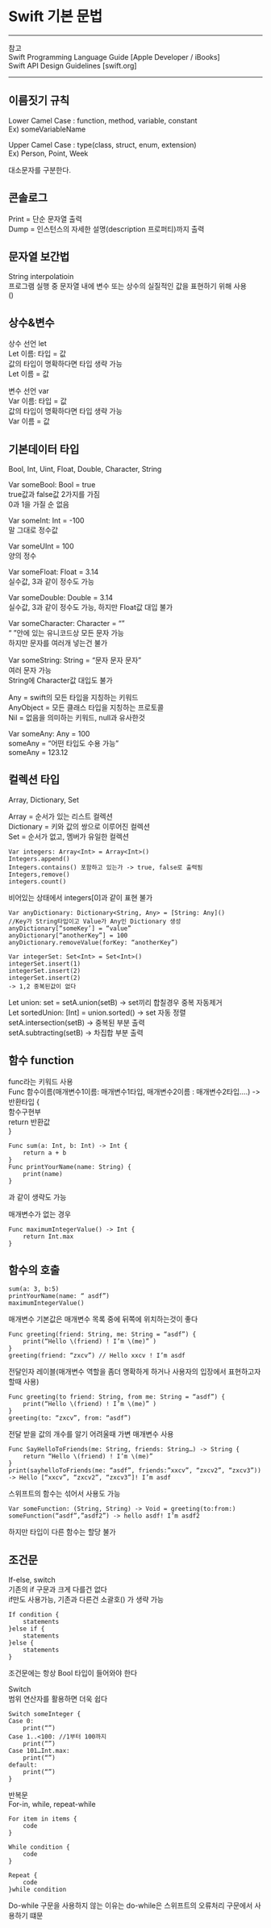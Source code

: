 # Swift 기본 문법
***
참고   
Swift Programming Language Guide [Apple Developer / iBooks]   
Swift API Design Guidelines [swift.org]   
***

## 이름짓기 규칙
Lower Camel Case : function, method, variable, constant   
Ex) someVariableName  
   
Upper Camel Case : type(class, struct, enum, extension)   
Ex) Person, Point, Week   
   
대소문자를 구분한다.   

## 콘솔로그   
Print = 단순 문자열 출력   
Dump =  인스턴스의 자세한 설명(description 프로퍼티)까지 출력   
   
## 문자열 보간법
String interpolatioin   
프로그램 실행 중 문자열 내에 변수 또는 상수의 실질적인 값을 표현하기 위해 사용   
\()   
   
## 상수&변수
상수 선언 let   
Let 이름: 타입 = 값   
값의 타입이 명확하다면 타입 생략 가능   
Let 이름 = 값   
   
변수 선언 var   
Var 이름: 타입 = 값   
값의 타입이 명확하다면 타입 생략 가능   
Var 이름 = 값   
   
## 기본데이터 타입
Bool, Int, Uint, Float, Double, Character, String   
   
Var someBool: Bool = true   
true값과 false값 2가지를 가짐   
0과 1을 가질 순 없음   
   
Var someInt: Int = -100   
말 그대로 정수값   
   
Var someUInt = 100   
양의 정수   
   
Var someFloat: Float = 3.14   
실수값, 3과 같이 정수도 가능   
   
Var someDouble: Double = 3.14   
실수값, 3과 같이 정수도 가능, 하지만 Float값 대입 불가   
   
Var someCharacter: Character = “”   
“  ”안에 있는 유니코드상 모든 문자 가능   
하지만 문자를 여러개 넣는건 불가   
   
Var someString: String = “문자 문자 문자”   
여러 문자 가능   
String에 Character값 대입도 불가   
   
Any = swift의 모든 타입을 지칭하는 키워드   
AnyObject = 모든 클래스 타입을 지칭하는 프로토콜   
Nil = 없음을 의미하는 키워드, null과 유사한것   
   
Var someAny: Any = 100   
someAny = “어떤 타입도 수용 가능”   
someAny = 123.12   
   
## 컬렉션 타입
Array, Dictionary, Set   
   
Array = 순서가 있는 리스트 컬렉션   
Dictionary = 키와 값의 쌍으로 이루어진 컬렉션   
Set = 순서가 없고, 멤버가 유일한 컬렉션   
   
```
Var integers: Array<Int> = Array<Int>()
Integers.append()
Integers.contains() 포함하고 있는가 -> true, false로 출력됨
Integers,remove()
integers.count()
```
비어있는 상태에서 integers[0]과 같이 표현 불가   

```
Var anyDictionary: Dictionary<String, Any> = [String: Any]()
//Key가 String타입이고 Value가 Any인 Dictionary 생성
anyDictionary[“someKey’] = “value”
anyDictionary[“anotherKey”] = 100
anyDictionary.removeValue(forKey: “anotherKey”)
```
```
Var integerSet: Set<Int> = Set<Int>()
integerSet.insert(1)
integerSet.insert(2)
integerSet.insert(2)
-> 1,2 중복된값이 없다
```

Let union: set<Int> = setA.union(setB) -> set끼리 합칠경우 중복 자동제거   
Let sortedUnion: [Int] = union.sorted() -> set 자동 정렬   
setA.intersection(setB) -> 중복된 부분 출력   
setA.subtracting(setB) -> 차집합 부분 출력   
   
## 함수 function   
func라는 키워드 사용   
Func 함수이름(매개변수1이름: 매개변수1타입, 매개변수2이름 : 매개변수2타입….) -> 반환타입 {   
	함수구현부   
	return 반환값   
}   

```
Func sum(a: Int, b: Int) -> Int {
	return a + b
}
Func printYourName(name: String) {
	print(name)
}
```

과 같이 생략도 가능   
 
매개변수가 없는 경우  
```
Func maximumIntegerValue() -> Int {
	return Int.max
}
```

## 함수의 호출
```
sum(a: 3, b:5)
printYourName(name: “ asdf”)
maximumIntegerValue() 
```

매개변수 기본값은 매개변수 목록 중에 뒤쪽에 위치하는것이 좋다   
```
Func greeting(friend: String, me: String = “asdf”) {
	print(“Hello \(friend) ! I’m \(me)” )
}
greeting(friend: “zxcv”) // Hello xxcv ! I’m asdf
```

전달인자 레이블(매개변수 역할을 좀더 명확하게 하거나 사용자의 입장에서 표현하고자 할때 사용)   
```
Func greeting(to friend: String, from me: String = “asdf”) {
	print(“Hello \(friend) ! I’m \(me)” )
}
greeting(to: “zxcv”, from: “asdf”)
```

전달 받을 값의 개수를 알기 어려울때 가변 매개변수 사용   
```
Func SayHelloToFriends(me: String, friends: String…) -> String {
	return “Hello \(friend) ! I’m \(me)” 
}
print(sayhelloToFriends(me: “asdf”, friends:”xxcv”, “zxcv2”, “zxcv3”))
-> Hello [“xxcv”, “zxcv2”, “zxcv3”]! I’m asdf
```

스위프트의 함수는 섞어서 사용도 가능   
```
Var someFunction: (String, String) -> Void = greeting(to:from:)
someFunction(“asdf”,”asdf2”) -> hello asdf! I’m asdf2
```

하지만 타입이 다른 함수는 할당 불가   


## 조건문
If-else, switch    
기존의 if 구문과 크게 다를건 없다   
if만도 사용가능, 기존과 다른건 소괄호() 가 생략 가능   
```
If condition {
	statements
}else if {
	statements
}else {
	statements
}
```
조건문에는 항상 Bool 타입이 들어와야 한다   

Switch   
범위 연산자를 활용하면 더욱 쉽다   
```
Switch someInteger {
Case 0:
	print(“”)
Case 1..<100: //1부터 100까지 
	print(“”)
Case 101…Int.max:
	print(“”)
default:
	print(“”)
}
```

반복문   
For-in, while, repeat-while   

```
For item in items {
	code
}

While condition {
	code
}

Repeat {
	code
}while condition
```

Do-while 구문을 사용하지 않는 이유는 do-while은 스위프트의 오류처리 구문에서 사용하기 떄문   

